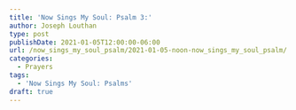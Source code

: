 ```yaml
---
title: 'Now Sings My Soul: Psalm 3:'
author: Joseph Louthan
type: post
publishDate: 2021-01-05T12:00:00-06:00
url: /now_sings_my_soul_psalm/2021-01-05-noon-now_sings_my_soul_psalm/
categories:
  - Prayers
tags:
  - 'Now Sings My Soul: Psalms'
draft: true
---
```

<pre>
<div style="font-variant: small-caps;">

</div>

</pre>
